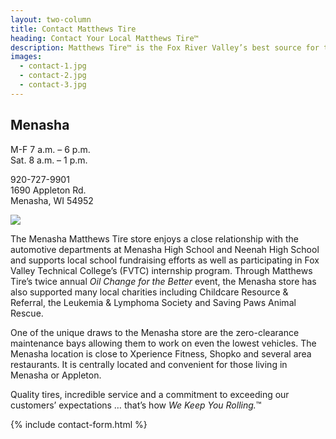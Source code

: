 ```yaml
---
layout: two-column
title: Contact Matthews Tire
heading: Contact Your Local Matthews Tire™
description: Matthews Tire™ is the Fox River Valley’s best source for tires and auto service. Customers in Green Bay, Appleton, Fond du Lac and Waupaca trust Matthews Tire.
images:
  - contact-1.jpg
  - contact-2.jpg
  - contact-3.jpg
---
```


## Menasha

M-F 7 a.m. – 6 p.m. <br>
Sat. 8 a.m. – 1 p.m.

920-727-9901 <br>
1690 Appleton Rd. <br>
Menasha, WI 54952

<img src="https://maps.googleapis.com/maps/api/staticmap?center=44.23237,-88.4265297&zoom=13&size=710x350&maptype=roadmap
&markers=color:blue%7C44.23237,-88.4265297&markers=size:tiny
&key=AIzaSyBOKn5Ays6ldfi-y4UE6a3o_i0ZPs8uRNc">

The Menasha Matthews Tire store enjoys a close relationship with the automotive departments at Menasha High School and Neenah High School and supports local school fundraising efforts as well as participating in Fox Valley Technical College’s (FVTC) internship program. Through Matthews Tire’s twice annual *Oil Change for the Better* event, the Menasha store has also supported many local charities including Childcare Resource & Referral, the Leukemia & Lymphoma Society and Saving Paws Animal Rescue.

One of the unique draws to the Menasha store are the zero-clearance maintenance bays allowing them to work on even the lowest vehicles. The Menasha location is close to Xperience Fitness, Shopko and several area restaurants. It is centrally located and convenient for those living in Menasha or Appleton. 

Quality tires, incredible service and a commitment to exceeding our customers’ expectations … that’s how *We Keep You Rolling.*™

{% include contact-form.html %}